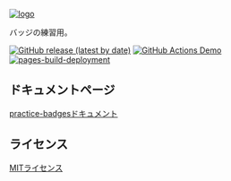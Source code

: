 [![logo](https://user-images.githubusercontent.com/17685618/161884562-a0c51e88-00fe-42e6-a889-9470dce4d94c.png)](https://github.com/heri3x/practice-badges/)

バッジの練習用。

[![GitHub release (latest by date)](https://img.shields.io/github/v/release/heri3x/practice-badges?display_name=release)](https://github.com/heri3x/practice-badges/releases/latest)
[![GitHub Actions Demo](https://github.com/heri3x/practice-badges/workflows/GitHub%20Actions%20Demo/badge.svg)](https://github.com/heri3x/practice-badges/actions/workflows/github-actions-demo.yml)
[![pages-build-deployment](https://github.com/heri3x/practice-badges/actions/workflows/pages/pages-build-deployment/badge.svg)](https://github.com/heri3x/practice-badges/actions/workflows/pages/pages-build-deployment)

## ドキュメントページ

[practice-badgesドキュメント](https://heri3x.github.io/practice-badges/)

## ライセンス

[MITライセンス](./LICENSE)
